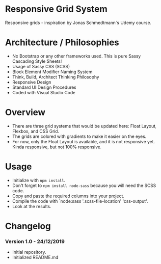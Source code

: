 # Responsive Grid System
Responsive grids - inspiration by Jonas Schmedtmann's Udemy course.

# Architecture / Philosophies
- No Bootstrap or any other frameworks used. This is pure Sassy Cascading Style Sheets!
- Usage of Sassy CSS (SCSS)
- Block Element Modifier Naming System
- Think, Build, Architect Thinking Philosophy
- Responsive Design
- Standard UI Design Procedures
- Coded with Visual Studio Code

# Overview
- There are three grid systems that would be updated here: Float Layout, Flexbox, and CSS Grid.
- The grids are colored with gradients to make it easier on the eyes.
- For now, only the Float Layout is available, and it is not responsive yet. Kinda responsive, but not 100% responsive.

# Usage
- Initialize with `npm install`.
- Don't forget to `npm install node-sass` because you will need the SCSS code.
- Copy and paste the required columns into your project.
- Compile the code with `node:sass '.scss-file-location' 'css-output'.
- Look at the results.

# Changelog
### Version 1.0 - 24/12/2019
- Initial repository.
- Initialized README.md
